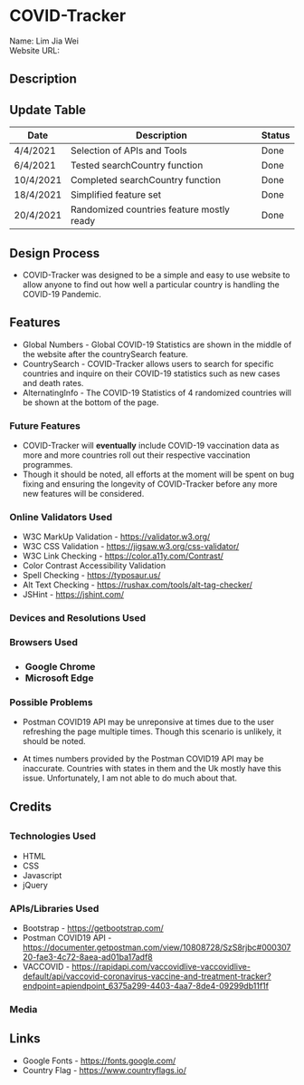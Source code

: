 <h1>COVID-Tracker</h1>

Name: Lim Jia Wei <br>
Website URL: <br>

<h2>Description</h2>



<h2>Update Table</h2>

Date        | Description                                               | Status
----------- | --------------------------------------------------------- | ------
4/4/2021    | Selection of APIs and Tools                               |  Done 
6/4/2021    | Tested searchCountry function                             |  Done 
10/4/2021   | Completed searchCountry function                          |  Done 
18/4/2021   | Simplified feature set                                    |  Done 
20/4/2021   | Randomized countries feature mostly ready                 |  Done 
 
 



<h2>Design Process</h2>

* COVID-Tracker was designed to be a simple and easy to use website to allow anyone to find out how well a particular country is handling the COVID-19 Pandemic. 


<h2>Features</h2>

* Global Numbers - Global COVID-19 Statistics are shown in the middle of the website after the countrySearch feature.
* CountrySearch - COVID-Tracker allows users to search for specific countries and inquire on their COVID-19 statistics such as new cases and death rates.
* AlternatingInfo - The COVID-19 Statistics of 4 randomized countries will be shown at the bottom of the page.

<h3>Future Features</h3>

* COVID-Tracker will <b>eventually</b> include COVID-19 vaccination data as more and more countries roll out their respective vaccination programmes.
* Though it should be noted, all efforts at the moment will be spent on bug fixing and ensuring the longevity of COVID-Tracker before any more new features will be considered.

<h3>Online Validators Used</h3>

* W3C MarkUp Validation - https://validator.w3.org/
* W3C CSS Validation - https://jigsaw.w3.org/css-validator/
* W3C Link Checking - https://color.a11y.com/Contrast/
* Color Contrast Accessibility Validation
* Spell Checking - https://typosaur.us/
* Alt Text Checking - https://rushax.com/tools/alt-tag-checker/
* JSHint - https://jshint.com/


<h3>Devices and Resolutions Used</h3>


<h3>Browsers Used<h3>

* Google Chrome
* Microsoft Edge


<h3>Possible Problems</h3>

* Postman COVID19 API may be unreponsive at times due to the user refreshing the page multiple times. Though this scenario is unlikely, it should be noted.

* At times numbers provided by the Postman COVID19 API may be inaccurate. Countries with states in them and the Uk mostly have this issue. Unfortunately, I am not able to do much about that.


<h2>Credits<h2>

<h3>Technologies Used</h3>

* HTML
* CSS
* Javascript
* jQuery


<h3>APIs/Libraries Used</h3>

* Bootstrap - https://getbootstrap.com/
* Postman COVID19 API - https://documenter.getpostman.com/view/10808728/SzS8rjbc#00030720-fae3-4c72-8aea-ad01ba17adf8
* VACCOVID - https://rapidapi.com/vaccovidlive-vaccovidlive-default/api/vaccovid-coronavirus-vaccine-and-treatment-tracker?endpoint=apiendpoint_6375a299-4403-4aa7-8de4-09299db11f1f



<h3>Media</h3>


<h2>Links</h2>

* Google Fonts - https://fonts.google.com/
* Country Flag - https://www.countryflags.io/







